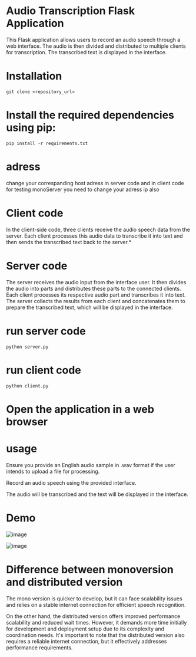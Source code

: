 # Audio Transcription Flask Application
This Flask application allows users to record an audio speech through a web interface. The audio is then divided and distributed to multiple clients for transcription. The transcribed text is displayed in the interface.
# Installation
```git
git clone <repository_url>
```
# Install the required dependencies using pip:
```
pip install -r requirements.txt
```
# adress 
change your correspanding host adress in server code  and in client code    
for testing monoServer you need to change your adress ip also   
# Client code
In the client-side code, three clients receive the audio speech data from the server. Each client processes this audio data to transcribe it into text and then sends the transcribed text back to the server.*
# Server code 
The server receives the audio input from the interface user. It then divides the audio into parts and distributes these parts to the connected clients. Each client processes its respective audio part and transcribes it into text. The server collects the results from each client and concatenates them to prepare the transcribed text, which will be displayed in the interface.
# run server code 
```
python server.py
```
# run client code
```
python client.py
```
# Open the application in a web browser
# usage 
Ensure you provide an English audio sample in .wav format if the user intends to upload a file for processing.

Record an audio speech using the provided interface.

The audio will be transcribed and the text will be displayed in the interface.


# Demo


![image](https://github.com/Edge-project-team/Flaskapplication/assets/106774025/ab6e48bc-43ee-466d-8968-406e343cbd11)


![image](https://github.com/Edge-project-team/Flaskapplication/assets/106774025/89c07232-8344-43b3-9e8b-948613595f94)

# Difference between monoversion and distributed version 
The mono version is quicker to develop, but it can face scalability issues and relies on a stable internet connection for efficient speech recognition. 

On the other hand, the distributed version offers improved performance scalability and reduced wait times. However, it demands more time initially for development and deployment setup due to its complexity and coordination needs. It's important to note that the distributed version also requires a reliable internet connection, but it effectively addresses performance requirements.
